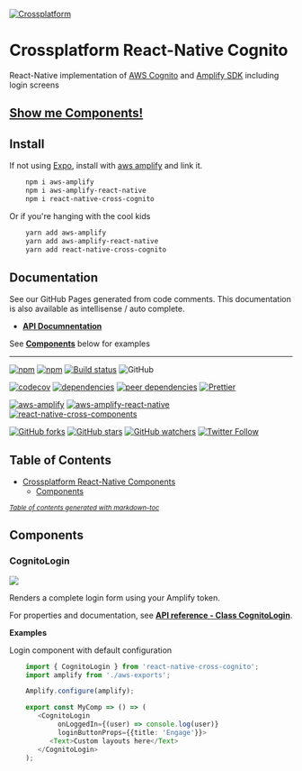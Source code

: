 [![Crossplatform](https://crossplatform.se/wp-content/uploads/2018/05/Crossplatform-Sweden-AB-01_web.jpg)](https://www.crossplatform.se/)

<!-- language-all: javascript -->

# Crossplatform React-Native Cognito

React-Native implementation of [AWS Cognito](https://aws.amazon.com/cognito/) and [Amplify SDK](https://aws-amplify.github.io/docs/js/start?ref=amplify-rn-btn&platform=react-native#step-4-integrate-aws-resources) including login screens

## [Show me Components!](#components)

## Install

If not using [Expo](https://www.expo.io/), install with [aws amplify](https://aws-amplify.github.io/docs/js/tutorials/building-react-native-apps/) and link it.

```bash
	npm i aws-amplify
	npm i aws-amplify-react-native
	npm i react-native-cross-cognito
```

Or if you're hanging with the cool kids

```bash
	yarn add aws-amplify
	yarn add aws-amplify-react-native
	yarn add react-native-cross-cognito
```

## Documentation

See our GitHub Pages generated from code comments. This documentation is also available as intellisense / auto complete.

- **[API Documnentation](https://crossplatformsweden.github.io/react-native-cross-cognito/)**

See **[Components](#components)** below for examples

---

[![npm](https://img.shields.io/npm/v/react-native-cross-cognito.svg)](https://www.npmjs.com/package/react-native-cross-cognito) [![npm](https://img.shields.io/npm/dt/react-native-cross-cognito.svg)](https://www.npmjs.com/package/react-native-cross-cognito) [![Build status](https://crossplatformsweden.visualstudio.com/ParkeraApp/_apis/build/status/react-native-cross-cognito-CI)](https://crossplatformsweden.visualstudio.com/ParkeraApp/_build/latest?definitionId=16) ![GitHub](https://img.shields.io/github/license/crossplatformsweden/react-native-cross-cognito.svg)

[![codecov](https://codecov.io/gh/crossplatformsweden/react-native-cross-cognito/branch/master/graph/badge.svg)](https://codecov.io/gh/crossplatformsweden/react-native-cross-cognito) [![dependencies](https://david-dm.org/crossplatformsweden/react-native-cross-cognito/status.svg)](https://david-dm.org/crossplatformsweden/react-native-cross-cognito) [![peer dependencies](https://img.shields.io/david/peer/crossplatformsweden/react-native-cross-cognito.svg)](https://github.com/crossplatformsweden/react-native-cross-cognito) [![Prettier](https://img.shields.io/badge/styled_with-prettier-ff69b4.svg)](https://github.com/prettier/prettier)

[![aws-amplify](https://img.shields.io/badge/AWS%20Amplify-v1.1.17-blue.svg)](https://github.com/aws-amplify/amplify-js) [![aws-amplify-react-native](https://img.shields.io/badge/AWS%20Amplify%20React%20Native-v2.1.5-blue.svg)](https://www.npmjs.com/package/aws-amplify-react-native) [![react-native-cross-components](https://img.shields.io/badge/React%20Native%20Cross%20Components-v0.2.4-blue.svg)](https://github.com/crossplatformsweden/react-native-components)

[![GitHub forks](https://img.shields.io/github/forks/crossplatformsweden/react-native-cross-cognito.svg?style=social&label=Fork)](https://github.com/crossplatformsweden/react-native-cross-cognito)
[![GitHub stars](https://img.shields.io/github/stars/crossplatformsweden/react-native-cross-cognito.svg?style=social&label=Star)](https://github.com/crossplatformsweden/react-native-cross-cognito) [![GitHub watchers](https://img.shields.io/github/watchers/crossplatformsweden/react-native-cross-cognito.svg?style=social&label=Watch)](https://github.com/crossplatformsweden/react-native-cross-cognito) [![Twitter Follow](https://img.shields.io/twitter/follow/crossplatformse.svg?style=social)](https://twitter.com/crossplatformse)

## Table of Contents

- [Crossplatform React-Native Components](#crossplatform-react-native-cross-cognito)
  - [Components](#components)

<small><i><a href='http://ecotrust-canada.github.io/markdown-toc/'>Table of contents generated with markdown-toc</a></i></small>

## Components

### CognitoLogin

![](https://media.giphy.com/media/TGMBAkTYs1Xhojabxl/giphy.gif)

Renders a complete login form using your Amplify token.

For properties and documentation, see **[API reference - Class CognitoLogin](https://crossplatformsweden.github.io/react-native-cross-cognito/classes/_login_components_cognitologin_.cognitologin.html)**.

**Examples**

Login component with default configuration

```typescript
	import { CognitoLogin } from 'react-native-cross-cognito';
	import amplify from './aws-exports';

	Amplify.configure(amplify);

	export const MyComp => () => (
	   <CognitoLogin
	   		onLoggedIn={(user) => console.log(user)}
	   		loginButtonProps={{title: 'Engage'}}>
	      <Text>Custom layouts here</Text>
	   </CognitoLogin>
	);
```
